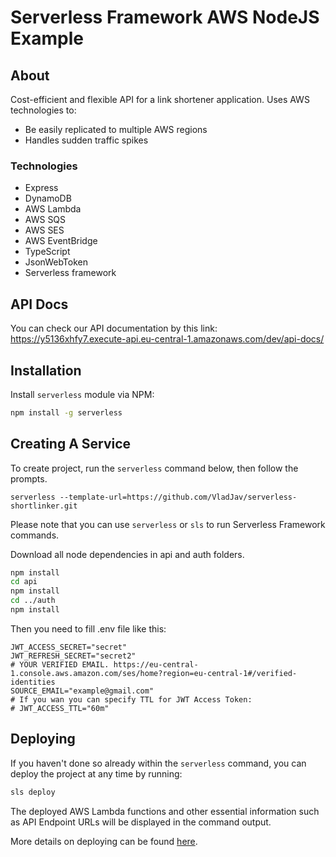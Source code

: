 # Serverless Framework AWS NodeJS Example
## About

Cost-efficient and flexible API for a link shortener application. Uses AWS technologies to:
* Be easily replicated to multiple AWS regions
* Handles sudden traffic spikes

### Technologies
* Express
* DynamoDB
* AWS Lambda
* AWS SQS
* AWS SES
* AWS EventBridge
* TypeScript
* JsonWebToken
* Serverless framework
## API Docs
You can check our API documentation by this link: https://y5136xhfy7.execute-api.eu-central-1.amazonaws.com/dev/api-docs/
## Installation

Install `serverless` module via NPM:

```bash
npm install -g serverless
```

## Creating A Service

To create project, run the `serverless` command below, then follow the prompts.

```base
serverless --template-url=https://github.com/VladJav/serverless-shortlinker.git
```

Please note that you can use `serverless` or `sls` to run Serverless Framework commands.

Download all node dependencies in api and auth folders.
```bash
npm install
cd api
npm install
cd ../auth
npm install
```
Then you need to fill .env file like this:
```dosini
JWT_ACCESS_SECRET="secret"
JWT_REFRESH_SECRET="secret2"
# YOUR VERIFIED EMAIL. https://eu-central-1.console.aws.amazon.com/ses/home?region=eu-central-1#/verified-identities
SOURCE_EMAIL="example@gmail.com"
# If you wan you can specify TTL for JWT Access Token:
# JWT_ACCESS_TTL="60m"
```
## Deploying

If you haven't done so already within the `serverless` command, you can deploy the project at any time by running:

```bash
sls deploy
```

The deployed AWS Lambda functions and other essential information such as API Endpoint URLs will be displayed in the command output.

More details on deploying can be found [here](https://www.serverless.com/framework/docs/providers/aws/guide/deploying).
